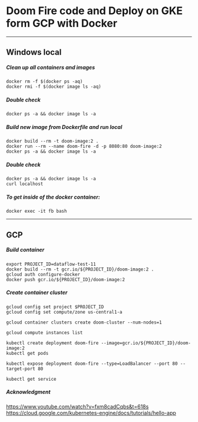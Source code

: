 # Doom Fire code and Deploy on GKE form GCP with Docker

---
## Windows local

##### Clean up all containers and images
```shell
docker rm -f $(docker ps -aq)
docker rmi -f $(docker image ls -aq)
```

##### Double check
```shell
docker ps -a && docker image ls -a
```

##### Build new image from Dockerfile and run local
```shell
docker build --rm -t doom-image:2 .
docker run --rm --name doom-fire -d -p 8080:80 doom-image:2
docker ps -a && docker image ls -a
```

##### Double check
```shell
docker ps -a && docker image ls -a
curl localhost
```

##### To get inside of the docker container:
```shell
docker exec -it fb bash
```
---
## GCP

##### Build container
```shell
export PROJECT_ID=dataflow-test-11
docker build --rm -t gcr.io/${PROJECT_ID}/doom-image:2 .
gcloud auth configure-docker
docker push gcr.io/${PROJECT_ID}/doom-image:2
```

##### Create container cluster
```shell
gcloud config set project $PROJECT_ID
gcloud config set compute/zone us-central1-a

gcloud container clusters create doom-cluster --num-nodes=1

gcloud compute instances list

kubectl create deployment doom-fire --image=gcr.io/${PROJECT_ID}/doom-image:2
kubectl get pods

kubectl expose deployment doom-fire --type=LoadBalancer --port 80 --target-port 80

kubectl get service
```

##### Acknowledgment
https://www.youtube.com/watch?v=fxm8cadCqbs&t=618s
https://cloud.google.com/kubernetes-engine/docs/tutorials/hello-app
